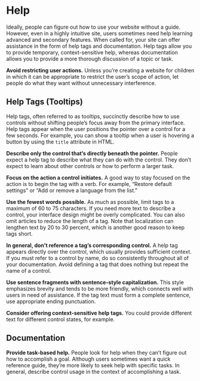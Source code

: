# Help
Ideally, people can figure out how to use your website without a guide. However, even in a highly intuitive site, users sometimes need help learning advanced and secondary features. When called for, your site can offer assistance in the form of help tags and documentation. Help tags allow you to provide temporary, context-sensitive help, whereas documentation allows you to provide a more thorough discussion of a topic or task.

**Avoid restricting user actions.** Unless you’re creating a website for children in which it can be appropriate to restrict the user’s scope of action, let people do what they want without unnecessary interference.

## Help Tags (Tooltips)
Help tags, often referred to as tooltips, succinctly describe how to use controls without shifting people’s focus away from the primary interface. Help tags appear when the user positions the pointer over a control for a few seconds. For example, you can show a tooltip when a user is hovering a button by using the `title` attribute in HTML.

**Describe only the control that’s directly beneath the pointer.** People expect a help tag to describe what they can do with the control. They don’t expect to learn about other controls or how to perform a larger task.

**Focus on the action a control initiates.** A good way to stay focused on the action is to begin the tag with a verb. For example, “Restore default settings” or “Add or remove a language from the list.”

**Use the fewest words possible.** As much as possible, limit tags to a maximum of 60 to 75 characters. If you need more text to describe a control, your interface design might be overly complicated. You can also omit articles to reduce the length of a tag. Note that localization can lengthen text by 20 to 30 percent, which is another good reason to keep tags short.

**In general, don’t reference a tag’s corresponding control.** A help tag appears directly over the control, which usually provides sufficient context. If you must refer to a control by name, do so consistently throughout all of your documentation. Avoid defining a tag that does nothing but repeat the name of a control.

**Use sentence fragments with sentence-style capitalization.** This style emphasizes brevity and tends to be more friendly, which connects well with users in need of assistance. If the tag text must form a complete sentence, use appropriate ending punctuation.

**Consider offering context-sensitive help tags.** You could provide different text for different control states, for example.

## Documentation
**Provide task-based help.** People look for help when they can’t figure out how to accomplish a goal. Although users sometimes want a quick reference guide, they’re more likely to seek help with specific tasks. In general, describe control usage in the context of accomplishing a task.